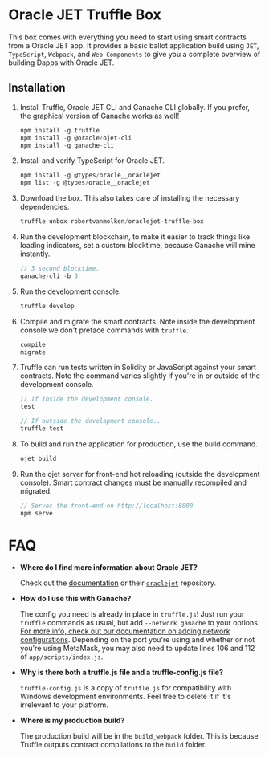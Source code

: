 # Oracle JET Truffle Box

This box comes with everything you need to start using smart contracts from a Oracle JET app.  It provides a basic ballot application build using `JET`, `TypeScript`, `Webpack`, and `Web Components` to give you a complete overview of building Dapps with Oracle JET.

## Installation

1. Install Truffle, Oracle JET CLI and Ganache CLI globally. If you prefer, the graphical version of Ganache works as well!
    ```javascript
    npm install -g truffle
    npm install -g @oracle/ojet-cli
    npm install -g ganache-cli
    ```
	
3. Install and verify TypeScript for Oracle JET.
    ```javascript
    npm install -g @types/oracle__oraclejet
    npm list -g @types/oracle__oraclejet
    ```

4. Download the box. This also takes care of installing the necessary dependencies.
    ```javascript
    truffle unbox robertvanmolken/oraclejet-truffle-box
    ```

5. Run the development blockchain, to make it easier to track things like loading indicators, set a custom blocktime, because Ganache will mine instantly.
    ```javascript
    // 3 second blocktime.
    ganache-cli -b 3
    ```

6. Run the development console.
    ```javascript
    truffle develop
    ```
	
7. Compile and migrate the smart contracts. Note inside the development console we don't preface commands with `truffle`.
    ```javascript
    compile
    migrate
    ```

8. Truffle can run tests written in Solidity or JavaScript against your smart contracts. Note the command varies slightly if you're in or outside of the development console.
    ```javascript
    // If inside the development console.
    test

    // If outside the development console..
    truffle test
    ```

9. To build and run the application for production, use the build command. 
    ```javascript
    ojet build
    ```

10. Run the ojet server for front-end hot reloading (outside the development console). Smart contract changes must be manually recompiled and migrated.
    ```javascript
    // Serves the front-end on http://localhost:8000
    npm serve
    ```

# FAQ

* __Where do I find more information about Oracle JET?__

    Check out the [documentation](https://docs.oracle.com/en/middleware/jet/6/develop/index.html) or their [`oraclejet`](https://github.com/oracle/oraclejet) repository.

* __How do I use this with Ganache?__ 

    The config you need is already in place in `truffle.js`! Just run your `truffle` commands as usual, but add `--network ganache` to your options. [For more info, check out our documentation on adding network configurations](http://truffleframework.com/docs/advanced/configuration#networks). Depending on the port you're using and whether or not you're using MetaMask, you may also need to update lines 106 and 112 of `app/scripts/index.js`.

* __Why is there both a truffle.js file and a truffle-config.js file?__

    `truffle-config.js` is a copy of `truffle.js` for compatibility with Windows development environments. Feel free to delete it if it's irrelevant to your platform.

* __Where is my production build?__

   The production build will be in the `build_webpack` folder. This is because Truffle outputs contract compilations to the `build` folder.

